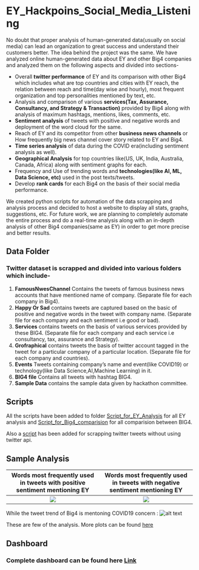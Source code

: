 # EY_Hackpoins_Social_Media_Listening
No doubt that proper analysis of human-generated data(usually on social media) can lead an organization to great success and understand their customers better. The idea behind the project was the same. We have analyzed online human-generated data about EY and other Big4 companies and analyzed them on the following aspects and divided into sections- 
* Overall **twitter performance** of EY and its comparison with other Big4 which includes what are top countries and cities with EY reach, the relation between reach and time(day wise and hourly), most frequent organization and top personalities mentioned by text, etc. 
* Analysis and comparison of various **services(Tax, Assurance, Consultancy, and Strategy & Transaction)** provided by Big4 along with analysis of maximum hashtags, mentions, likes, comments, etc.
* **Sentiment analysis** of tweets with positive and negative words and deployment of the word cloud for the same. 
* Reach of EY and its competitor from other **business news channels** or How frequently big news channel cover story related to EY and Big4. 
* **Time series analysis** of data during the COVID era(including sentiment analysis as well).
* **Geographical Analysis** for top countries like(US, UK, India, Australia, Canada, Africa) along with sentiment graphs for each.
* Frequency and Use of trending words and **technologies(like AI, ML, Data Science, etc)** used in the post texts/tweets.
* Develop **rank cards** for each Big4 on the basis of their social media performance.

We created python scripts for automation of the data scrapping and analysis process and decided to host a website to display all stats, graphs, suggestions, etc.
For future work, we are planning to completely automate the entire process and do a real-time analysis along with an in-depth analysis of other Big4 companies(same as EY) in order to get more precise and better results.

## Data Folder
### Twitter dataset is scrapped and divided into various folders which include-

1. **FamousNwesChannel** Contains the tweets of famous business news accounts that have mentioned name of company. (Separate file for each company in Big4).
2. **Happy Or Sad** contains tweets are captured based on the basic of positive and negative words in the tweet with company name. (Separate file for each company and each sentiment i.e good or bad).
3. **Services** contains tweets on the basis of various services provided by these BIG4. (Separate file for each company and each service i.e consultancy, tax, assurance and Strategy).
4. **Grofraphical** contains tweets the basis of twitter account tagged in the tweet for a particular company of a particular location. (Separate file for each company and countries).
5. **Events** Tweets containing company’s name and event(like COVID19) or technology(like Data Science,AI,Machine Learning) in it.
6. **BIG4 file** Contains all tweets with hashtag BIG4.
7. **Sample Data** contains the sample data given by hackathon committee.

## Scripts
All the scripts have been added to folder [Script_for_EY_Analysis](https://github.com/abhinav0000004/EY_Hackpoins_Team_Bolt_Social_Media_Listening/tree/main/Script_for_EY_Analysis) for all EY analysis and [Script_for_Big4_comparision](https://github.com/abhinav0000004/EY_Hackpoins_Team_Bolt_Social_Media_Listening/tree/main/Script_for_Big4_comparision) for all comparision between BIG4.

Also a [script](https://github.com/abhinav0000004/EY_Hackpoins_Team_Bolt_Social_Media_Listening/blob/main/Automated_Twitter_Data_Extracting.ipynb) has been added for scrapping twitter tweets without using twitter api.

## Sample Analysis
Words most frequently used in tweets with positive sentiment mentioning EY|  Words most frequently used in tweets with negative sentiment mentioning EY
:-------------------------:|:-------------------------:
![](https://github.com/abhinav0000004/EY_Hackpoins_Team_Bolt_Social_Media_Listening/blob/main/Sample%20OutputImages/For%20EY/HappyCloud.PNG)  |  ![](https://github.com/abhinav0000004/EY_Hackpoins_Team_Bolt_Social_Media_Listening/blob/main/Sample%20OutputImages/For%20EY/SadCloud.PNG)

While the tweet trend of Big4 is mentoning COVID19 concern :
![alt text](https://github.com/abhinav0000004/EY_Hackpoins_Team_Bolt_Social_Media_Listening/blob/main/Sample%20OutputImages/For%20Comparision/covid.png)

These are few of the analysis. More plots can be found [here](https://github.com/abhinav0000004/EY_Hackpoins_Team_Bolt_Social_Media_Listening/tree/main/Sample%20OutputImages)

## Dashboard
### Complete dashboard can be found here [Link](https://www.google.com/)
